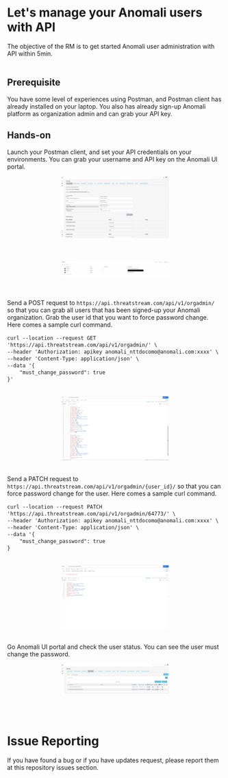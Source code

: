 # Let's manage your Anomali users with API
The objective of the RM is to get started Anomali user administration with API within 5min.
<br>
<br>

## Prerequisite
You have some level of experiences using Postman, and Postman client has already installed on your laptop. You also has already sign-up Anomali platform as organization admin and can grab your API key.
<br>


## Hands-on
Launch your Postman client, and set your API credentials on your environments. You can grab your username and API key on the Anomali UI portal.
<br>
<div align="center">
<img src="./images/API Key.png" width=50%>
</div>
<br>
<br>

<br>
<div align="center">
<img src="./images/Postman Environment.png" width=50%>
</div>
<br>
<br>

Send a POST request to `https://api.threatstream.com/api/v1/orgadmin/` so that you can grab all users that has been signed-up your Anomali organization. Grab the user id that you want to force password change. Here comes a sample curl command. 
```
curl --location --request GET 'https://api.threatstream.com/api/v1/orgadmin/' \
--header 'Authorization: apikey anomali_nttdocomo@anomali.com:xxxx' \
--header 'Content-Type: application/json' \
--data '{
    "must_change_password": true
}'
```
<br>
<div align="center">
<img src="./images/Postman User List.png" width=50%>
</div>
<br>

Send a PATCH request to `https://api.threatstream.com/api/v1/orgadmin/{user_id}/` so that you can force password change for the user. Here comes a sample curl command. 
```
curl --location --request PATCH 'https://api.threatstream.com/api/v1/orgadmin/64773/' \
--header 'Authorization: apikey anomali_nttdocomo@anomali.com:xxxx' \
--header 'Content-Type: application/json' \
--data '{
    "must_change_password": true
}
```
<br>
<div align="center">
<img src="./images/Postman Force Password Change.png" width=50%>
</div>
<br>

Go Anomali UI portal and check the user status. You can see the user must change the password.
<br>
<div align="center">
<img src="./images/User Admin.png" width=50%>
</div>
<br>
<br>
<br>

# Issue Reporting
If you have found a bug or if you have updates request, please report them at this repository issues section.